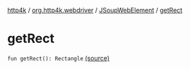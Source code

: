 [http4k](../../index.md) / [org.http4k.webdriver](../index.md) / [JSoupWebElement](index.md) / [getRect](./get-rect.md)

# getRect

`fun getRect(): Rectangle` [(source)](https://github.com/http4k/http4k/blob/master/http4k-testing-webdriver/src/main/kotlin/org/http4k/webdriver/JSoupWebElement.kt#L123)